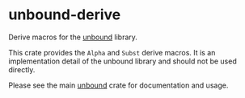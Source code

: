 # unbound-derive

Derive macros for the [unbound](https://crates.io/crates/unbound) library.

This crate provides the `Alpha` and `Subst` derive macros. It is an implementation detail of the unbound library and should not be used directly.

Please see the main [unbound](https://crates.io/crates/unbound) crate for documentation and usage.